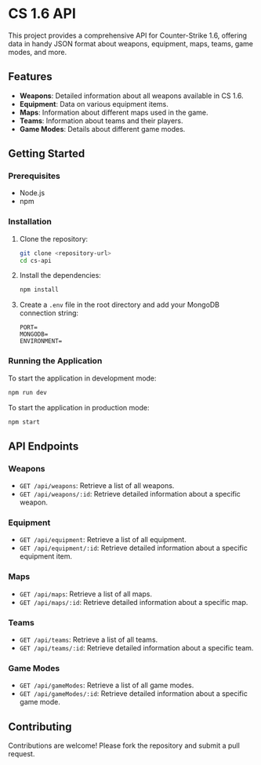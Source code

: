 # CS 1.6 API

This project provides a comprehensive API for Counter-Strike 1.6, offering data in handy JSON format about weapons, equipment, maps, teams, game modes, and more.

## Features

- **Weapons**: Detailed information about all weapons available in CS 1.6.
- **Equipment**: Data on various equipment items.
- **Maps**: Information about different maps used in the game.
- **Teams**: Information about teams and their players.
- **Game Modes**: Details about different game modes.

## Getting Started

### Prerequisites

- Node.js
- npm

### Installation

1. Clone the repository:
   ```sh
   git clone <repository-url>
   cd cs-api
   ```

2. Install the dependencies:
   ```sh
   npm install
   ```

3. Create a `.env` file in the root directory and add your MongoDB connection string:
   ```dotenv
   PORT=
   MONGODB=
   ENVIRONMENT=
   ```

### Running the Application

To start the application in development mode:
```sh
npm run dev
```

To start the application in production mode:
```sh
npm start
```

## API Endpoints

### Weapons

- `GET /api/weapons`: Retrieve a list of all weapons.
- `GET /api/weapons/:id`: Retrieve detailed information about a specific weapon.

### Equipment

- `GET /api/equipment`: Retrieve a list of all equipment.
- `GET /api/equipment/:id`: Retrieve detailed information about a specific equipment item.

### Maps

- `GET /api/maps`: Retrieve a list of all maps.
- `GET /api/maps/:id`: Retrieve detailed information about a specific map.

### Teams

- `GET /api/teams`: Retrieve a list of all teams.
- `GET /api/teams/:id`: Retrieve detailed information about a specific team.

### Game Modes

- `GET /api/gameModes`: Retrieve a list of all game modes.
- `GET /api/gameModes/:id`: Retrieve detailed information about a specific game mode.

## Contributing

Contributions are welcome! Please fork the repository and submit a pull request.
